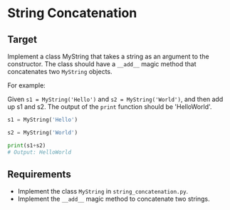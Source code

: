# String Concatenation

## Target

Implement a class MyString that takes a string as an argument to the constructor. The class should have a `__add__` magic method that concatenates two `MyString` objects.

For example:

Given `s1 = MyString('Hello')` and `s2 = MyString('World')`, and then add up s1 and s2. The output of the `print` function should be 'HelloWorld'.

``` python
s1 = MyString('Hello')

s2 = MyString('World')

print(s1+s2)
# Output: HelloWorld
```

## Requirements

- Implement the class `MyString` in `string_concatenation.py`.
- Implement the `__add__` magic method to concatenate two strings.